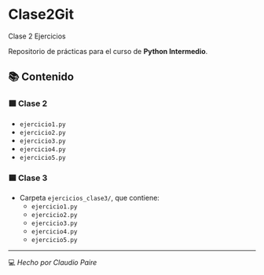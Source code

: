 # Clase2Git
Clase 2 Ejercicios

Repositorio de prácticas para el curso de **Python Intermedio**.

## 📚 Contenido

### 🟩 Clase 2
- `ejercicio1.py`
- `ejercicio2.py`
- `ejercicio3.py`
- `ejercicio4.py`
- `ejercicio5.py`

### 🟦 Clase 3
- Carpeta `ejercicios_clase3/`, que contiene:
  - `ejercicio1.py`
  - `ejercicio2.py`
  - `ejercicio3.py`
  - `ejercicio4.py`
  - `ejercicio5.py`

---

💻 *Hecho por Claudio Paire*
